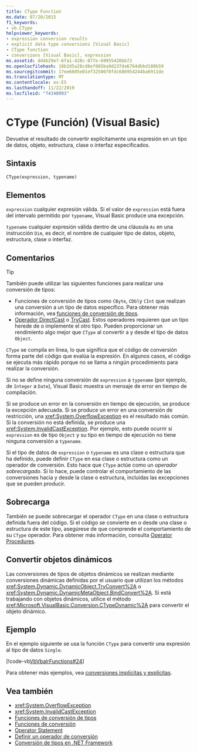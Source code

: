```yaml
---
title: CType Function
ms.date: 07/20/2015
f1_keywords:
- vb.CType
helpviewer_keywords:
- expression conversion results
- explicit data type conversions [Visual Basic]
- CType function
- conversions [Visual Basic], expression
ms.assetid: dd4b29e7-6fa1-428c-877e-69955420bb72
ms.openlocfilehash: 18b2d5a28cd6ef885ba8d237da6764dbbd108b59
ms.sourcegitcommit: 17ee6605e01ef32506f8fdc686954244ba6911de
ms.translationtype: MT
ms.contentlocale: es-ES
ms.lasthandoff: 11/22/2019
ms.locfileid: "74348093"
---
```

# <a name="ctype-function-visual-basic"></a>CType (Función) (Visual Basic)

Devuelve el resultado de convertir explícitamente una expresión en un tipo de datos, objeto, estructura, clase o interfaz especificados.

## <a name="syntax"></a>Sintaxis

```vb
CType(expression, typename)
```

## <a name="parts"></a>Elementos

`expression` cualquier expresión válida. Si el valor de `expression` está fuera del intervalo permitido por `typename`, Visual Basic produce una excepción.

`typename` cualquier expresión válida dentro de una cláusula `As` en una instrucción `Dim`, es decir, el nombre de cualquier tipo de datos, objeto, estructura, clase o interfaz.

## <a name="remarks"></a>Comentarios

> [!TIP]
> También puede utilizar las siguientes funciones para realizar una conversión de tipos:
>
> - Funciones de conversión de tipos como `CByte`, `CDbl`y `CInt` que realizan una conversión a un tipo de datos específico. Para obtener más información, vea [funciones de conversión de tipos](../../../visual-basic/language-reference/functions/type-conversion-functions.md).
> - [Operador DirectCast](../../../visual-basic/language-reference/operators/directcast-operator.md) o [TryCast](../../../visual-basic/language-reference/operators/trycast-operator.md). Estos operadores requieren que un tipo herede de o implemente el otro tipo. Pueden proporcionar un rendimiento algo mejor que `CType` al convertir a y desde el tipo de datos `Object`.

`CType` se compila en línea, lo que significa que el código de conversión forma parte del código que evalúa la expresión. En algunos casos, el código se ejecuta más rápido porque no se llama a ningún procedimiento para realizar la conversión.

Si no se define ninguna conversión de `expression` a `typename` (por ejemplo, de `Integer` a `Date`), Visual Basic muestra un mensaje de error en tiempo de compilación.

Si se produce un error en la conversión en tiempo de ejecución, se produce la excepción adecuada. Si se produce un error en una conversión de restricción, una <xref:System.OverflowException> es el resultado más común. Si la conversión no está definida, se produce una <xref:System.InvalidCastException>. Por ejemplo, esto puede ocurrir si `expression` es de tipo `Object` y su tipo en tiempo de ejecución no tiene ninguna conversión a `typename`.

Si el tipo de datos de `expression` o `typename` es una clase o estructura que ha definido, puede definir `CType` en esa clase o estructura como un operador de conversión. Esto hace que `CType` actúe como un *operador sobrecargado*. Si lo hace, puede controlar el comportamiento de las conversiones hacia y desde la clase o estructura, incluidas las excepciones que se pueden producir.

## <a name="overloading"></a>Sobrecarga

También se puede sobrecargar el operador `CType` en una clase o estructura definida fuera del código. Si el código se convierte en o desde una clase o estructura de este tipo, asegúrese de que comprende el comportamiento de su `CType` operador. Para obtener más información, consulta [Operator Procedures](../../../visual-basic/programming-guide/language-features/procedures/operator-procedures.md).

## <a name="converting-dynamic-objects"></a>Convertir objetos dinámicos

Las conversiones de tipos de objetos dinámicos se realizan mediante conversiones dinámicas definidas por el usuario que utilizan los métodos <xref:System.Dynamic.DynamicObject.TryConvert%2A> o <xref:System.Dynamic.DynamicMetaObject.BindConvert%2A>. Si está trabajando con objetos dinámicos, utilice el método <xref:Microsoft.VisualBasic.Conversion.CTypeDynamic%2A> para convertir el objeto dinámico.

## <a name="example"></a>Ejemplo

En el ejemplo siguiente se usa la función `CType` para convertir una expresión al tipo de datos `Single`.

[!code-vb[VbVbalrFunctions#24](~/samples/snippets/visualbasic/VS_Snippets_VBCSharp/VbVbalrFunctions/VB/Class1.vb#24)]

Para obtener más ejemplos, vea [conversiones implícitas y explícitas](../../../visual-basic/programming-guide/language-features/data-types/implicit-and-explicit-conversions.md).

## <a name="see-also"></a>Vea también

- <xref:System.OverflowException>
- <xref:System.InvalidCastException>
- [Funciones de conversión de tipos](../../../visual-basic/language-reference/functions/type-conversion-functions.md)
- [Funciones de conversión](../../../visual-basic/language-reference/functions/conversion-functions.md)
- [Operator Statement](../../../visual-basic/language-reference/statements/operator-statement.md)
- [Definir un operador de conversión](../../../visual-basic/programming-guide/language-features/procedures/how-to-define-a-conversion-operator.md)
- [Conversión de tipos en .NET Framework](../../../standard/base-types/type-conversion.md)
